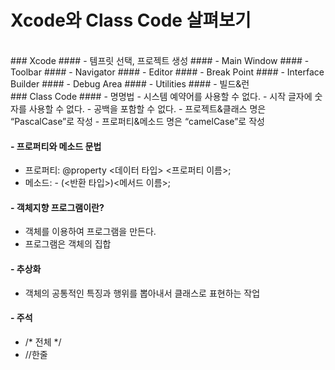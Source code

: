 # Xcode와 Class Code 살펴보기

</br>
### Xcode
#### - 템프릿 선택, 프로젝트 생성
#### - Main Window
#### - Toolbar
#### - Navigator
#### - Editor
#### - Break Point
#### - Interface Builder
#### - Debug Area
#### - Utilities
#### - 빌드&런

</br>
### Class Code
#### - 명명법 
  - 시스템 예약어를 사용할 수 없다.
  - 시작 글자에 숫자를 사용할 수 없다.
  - 공백을 포함할 수 없다.
  - 프로젝트&클래스 명은 “PascalCase”로 작성
  - 프로퍼티&메소드 명은 “camelCase”로 작성

#### - 프로퍼티와 메소드 문법 
  - 프로퍼티: @property <데이터 타입> <프로퍼티 이름>;
  - 메소드: - (<반환 타입>)<메서드 이름>;

#### - 객체지향 프로그램이란?
  - 객체를 이용하여 프로그램을 만든다.
  - 프로그램은 객체의 집합

#### - 추상화
  - 객체의 공통적인 특징과 행위를 뽑아내서 클래스로 표현하는 작업

#### - 주석 
  - /* 전체 */
  - //한줄